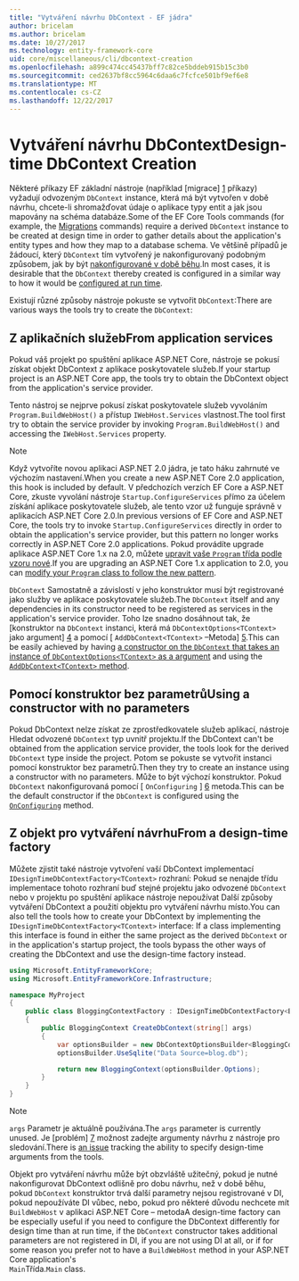 ```yaml
---
title: "Vytváření návrhu DbContext - EF jádra"
author: bricelam
ms.author: bricelam
ms.date: 10/27/2017
ms.technology: entity-framework-core
uid: core/miscellaneous/cli/dbcontext-creation
ms.openlocfilehash: a899c474cc45437bff7c82ce5bddeb915b15c3b0
ms.sourcegitcommit: ced2637bf8cc5964c6daa6c7fcfce501bf9ef6e8
ms.translationtype: MT
ms.contentlocale: cs-CZ
ms.lasthandoff: 12/22/2017
---
```

<a name="design-time-dbcontext-creation"></a><span data-ttu-id="ac2cf-102">Vytváření návrhu DbContext</span><span class="sxs-lookup"><span data-stu-id="ac2cf-102">Design-time DbContext Creation</span></span>
==============================
<span data-ttu-id="ac2cf-103">Některé příkazy EF základní nástroje (například [migrace] [ 1] příkazy) vyžadují odvozeným `DbContext` instance, která má být vytvořen v době návrhu, chcete-li shromažďovat údaje o aplikace typy entit a jak jsou mapovány na schéma databáze.</span><span class="sxs-lookup"><span data-stu-id="ac2cf-103">Some of the EF Core Tools commands (for example, the [Migrations][1] commands) require a derived `DbContext` instance to be created at design time in order to gather details about the application's entity types and how they map to a database schema.</span></span> <span data-ttu-id="ac2cf-104">Ve většině případů je žádoucí, který `DbContext` tím vytvořený je nakonfigurovaný podobným způsobem, jak by být [nakonfigurované v době běhu][2].</span><span class="sxs-lookup"><span data-stu-id="ac2cf-104">In most cases, it is desirable that the `DbContext` thereby created is configured in a similar way to how it would be [configured at run time][2].</span></span>

<span data-ttu-id="ac2cf-105">Existují různé způsoby nástroje pokuste se vytvořit `DbContext`:</span><span class="sxs-lookup"><span data-stu-id="ac2cf-105">There are various ways the tools try to create the `DbContext`:</span></span>

<a name="from-application-services"></a><span data-ttu-id="ac2cf-106">Z aplikačních služeb</span><span class="sxs-lookup"><span data-stu-id="ac2cf-106">From application services</span></span>
-------------------------
<span data-ttu-id="ac2cf-107">Pokud váš projekt po spuštění aplikace ASP.NET Core, nástroje se pokusí získat objekt DbContext z aplikace poskytovatele služeb.</span><span class="sxs-lookup"><span data-stu-id="ac2cf-107">If your startup project is an ASP.NET Core app, the tools try to obtain the DbContext object from the application's service provider.</span></span>

<span data-ttu-id="ac2cf-108">Tento nástroj se nejprve pokusí získat poskytovatele služeb vyvoláním `Program.BuildWebHost()` a přístup `IWebHost.Services` vlastnost.</span><span class="sxs-lookup"><span data-stu-id="ac2cf-108">The tool first try to obtain the service provider by invoking `Program.BuildWebHost()` and accessing the `IWebHost.Services` property.</span></span>

> [!NOTE]
> <span data-ttu-id="ac2cf-109">Když vytvoříte novou aplikaci ASP.NET 2.0 jádra, je tato háku zahrnuté ve výchozím nastavení.</span><span class="sxs-lookup"><span data-stu-id="ac2cf-109">When you create a new ASP.NET Core 2.0 application, this hook is included by default.</span></span> <span data-ttu-id="ac2cf-110">V předchozích verzích EF Core a ASP.NET Core, zkuste vyvolání nástroje `Startup.ConfigureServices` přímo za účelem získání aplikace poskytovatele služeb, ale tento vzor už funguje správně v aplikacích ASP.NET Core 2.0.</span><span class="sxs-lookup"><span data-stu-id="ac2cf-110">In previous versions of EF Core and ASP.NET Core, the tools try to invoke `Startup.ConfigureServices` directly in order to obtain the application's service provider, but this pattern no longer works correctly in ASP.NET Core 2.0 applications.</span></span> <span data-ttu-id="ac2cf-111">Pokud provádíte upgrade aplikace ASP.NET Core 1.x na 2.0, můžete [upravit vaše `Program` třída podle vzoru nové][3].</span><span class="sxs-lookup"><span data-stu-id="ac2cf-111">If you are upgrading an ASP.NET Core 1.x application to 2.0, you can [modify your `Program` class to follow the new pattern][3].</span></span>

<span data-ttu-id="ac2cf-112">`DbContext` Samostatně a závislostí v jeho konstruktor musí být registrované jako služby ve aplikace poskytovatele služeb.</span><span class="sxs-lookup"><span data-stu-id="ac2cf-112">The `DbContext` itself and any dependencies in its constructor need to be registered as services in the application's service provider.</span></span> <span data-ttu-id="ac2cf-113">Toho lze snadno dosáhnout tak, že [konstruktor na `DbContext` instanci, která má `DbContextOptions<TContext>` jako argument] [ 4] a pomocí [ `AddDbContext<TContext>` –Metoda] [5].</span><span class="sxs-lookup"><span data-stu-id="ac2cf-113">This can be easily achieved by having [a constructor on the `DbContext` that takes an instance of `DbContextOptions<TContext>` as a argument][4] and using the [`AddDbContext<TContext>` method][5].</span></span>

<a name="using-a-constructor-with-no-parameters"></a><span data-ttu-id="ac2cf-114">Pomocí konstruktor bez parametrů</span><span class="sxs-lookup"><span data-stu-id="ac2cf-114">Using a constructor with no parameters</span></span>
--------------------------------------
<span data-ttu-id="ac2cf-115">Pokud DbContext nelze získat ze zprostředkovatele služeb aplikací, nástroje Hledat odvozené `DbContext` typ uvnitř projektu.</span><span class="sxs-lookup"><span data-stu-id="ac2cf-115">If the DbContext can't be obtained from the application service provider, the tools look for the derived `DbContext` type inside the project.</span></span> <span data-ttu-id="ac2cf-116">Potom se pokuste se vytvořit instanci pomocí konstruktor bez parametrů.</span><span class="sxs-lookup"><span data-stu-id="ac2cf-116">Then they try to create an instance using a constructor with no parameters.</span></span> <span data-ttu-id="ac2cf-117">Může to být výchozí konstruktor. Pokud `DbContext` nakonfigurovaná pomocí [ `OnConfiguring` ] [ 6] metoda.</span><span class="sxs-lookup"><span data-stu-id="ac2cf-117">This can be the default constructor if the `DbContext` is configured using the [`OnConfiguring`][6] method.</span></span>

<a name="from-a-design-time-factory"></a><span data-ttu-id="ac2cf-118">Z objekt pro vytváření návrhu</span><span class="sxs-lookup"><span data-stu-id="ac2cf-118">From a design-time factory</span></span>
--------------------------
<span data-ttu-id="ac2cf-119">Můžete zjistit také nástroje vytvoření vaší DbContext implementací `IDesignTimeDbContextFactory<TContext>` rozhraní: Pokud se nenajde třídu implementace tohoto rozhraní buď stejné projektu jako odvozené `DbContext` nebo v projektu po spuštění aplikace nástroje nepoužívat Další způsoby vytváření DbContext a použití objektu pro vytváření návrhu místo.</span><span class="sxs-lookup"><span data-stu-id="ac2cf-119">You can also tell the tools how to create your DbContext by implementing the `IDesignTimeDbContextFactory<TContext>` interface: If a class implementing this interface is found in either the same project as the derived `DbContext` or in the application's startup project, the tools bypass the other ways of creating the DbContext and use the design-time factory instead.</span></span>

``` csharp
using Microsoft.EntityFrameworkCore;
using Microsoft.EntityFrameworkCore.Infrastructure;

namespace MyProject
{
    public class BloggingContextFactory : IDesignTimeDbContextFactory<BloggingContext>
    {
        public BloggingContext CreateDbContext(string[] args)
        {
            var optionsBuilder = new DbContextOptionsBuilder<BloggingContext>();
            optionsBuilder.UseSqlite("Data Source=blog.db");

            return new BloggingContext(optionsBuilder.Options);
        }
    }
}
```

> [!NOTE]
> <span data-ttu-id="ac2cf-120">`args` Parametr je aktuálně používána.</span><span class="sxs-lookup"><span data-stu-id="ac2cf-120">The `args` parameter is currently unused.</span></span> <span data-ttu-id="ac2cf-121">Je [problém] [ 7] možnost zadejte argumenty návrhu z nástroje pro sledování.</span><span class="sxs-lookup"><span data-stu-id="ac2cf-121">There is [an issue][7] tracking the ability to specify design-time arguments from the tools.</span></span>

<span data-ttu-id="ac2cf-122">Objekt pro vytváření návrhu může být obzvláště užitečný, pokud je nutné nakonfigurovat DbContext odlišně pro dobu návrhu, než v době běhu, pokud `DbContext` konstruktor trvá další parametry nejsou registrované v DI, pokud nepoužíváte DI vůbec, nebo, pokud pro některé důvodu nechcete mít `BuildWebHost` v aplikaci ASP.NET Core – metoda</span><span class="sxs-lookup"><span data-stu-id="ac2cf-122">A design-time factory can be especially useful if you need to configure the DbContext differently for design time than at run time, if the `DbContext` constructor takes additional parameters are not registered in DI, if you are not using DI at all, or if for some reason you prefer not to have a `BuildWebHost` method in your ASP.NET Core application's</span></span>  
<span data-ttu-id="ac2cf-123">`Main`Třída.</span><span class="sxs-lookup"><span data-stu-id="ac2cf-123">`Main` class.</span></span>

  [1]: xref:core/managing-schemas/migrations/index
  [2]: xref:core/miscellaneous/configuring-dbcontext
  [3]: https://docs.microsoft.com/aspnet/core/migration/1x-to-2x/#update-main-method-in-programcs
  [4]: xref:core/miscellaneous/configuring-dbcontext#constructor-argument
  [5]: xref:core/miscellaneous/configuring-dbcontext#using-dbcontext-with-dependency-injection
  [6]: xref:core/miscellaneous/configuring-dbcontext#onconfiguring
  [7]: https://github.com/aspnet/EntityFrameworkCore/issues/8332
